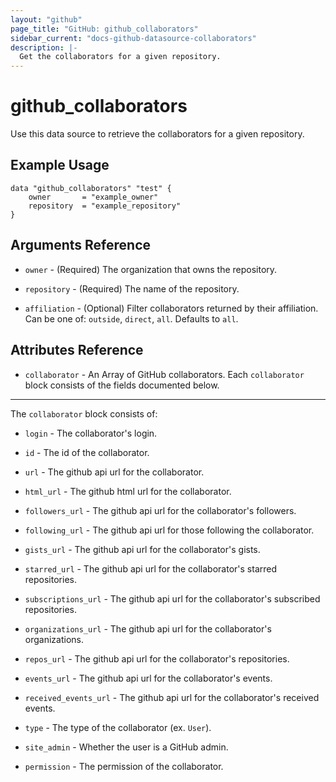 ```yaml
---
layout: "github"
page_title: "GitHub: github_collaborators"
sidebar_current: "docs-github-datasource-collaborators"
description: |-
  Get the collaborators for a given repository.
---
```


# github_collaborators

Use this data source to retrieve the collaborators for a given repository.
## Example Usage

```hcl
data "github_collaborators" "test" {
  	owner       = "example_owner"
    repository  = "example_repository"
}
```

## Arguments Reference

 * `owner` - (Required) The organization that owns the repository.
 
 * `repository` - (Required) The name of the repository.
 
 * `affiliation` - (Optional) Filter collaborators returned by their affiliation. Can be one of: `outside`, `direct`, `all`.  Defaults to `all`.
 
## Attributes Reference

 * `collaborator` - An Array of GitHub collaborators.  Each `collaborator` block consists of the fields documented below.
 
___
 
The `collaborator` block consists of:

* `login` - The collaborator's login.

* `id` - The id of the collaborator.

* `url` - The github api url for the collaborator.

* `html_url` - The github html url for the collaborator.

* `followers_url` - The github api url for the collaborator's followers.

* `following_url` - The github api url for those following the collaborator.

* `gists_url` - The github api url for the collaborator's gists.

* `starred_url` - The github api url for the collaborator's starred repositories.

* `subscriptions_url` - The github api url for the collaborator's subscribed repositories.

* `organizations_url` - The github api url for the collaborator's organizations.

* `repos_url` - The github api url for the collaborator's repositories.

* `events_url` - The github api url for the collaborator's events.

* `received_events_url` - The github api url for the collaborator's received events.

* `type` - The type of the collaborator (ex. `User`).

* `site_admin` - Whether the user is a GitHub admin.

* `permission` - The permission of the collaborator.